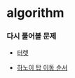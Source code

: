 # algorithm

### 다시 풀어볼 문제

- [터렛](https://www.acmicpc.net/problem/1002)

- [하노이 탑 이동 순서](https://www.acmicpc.net/problem/11729)